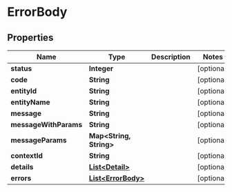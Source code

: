 
# ErrorBody

## Properties
Name | Type | Description | Notes
------------ | ------------- | ------------- | -------------
**status** | **Integer** |  |  [optional]
**code** | **String** |  |  [optional]
**entityId** | **String** |  |  [optional]
**entityName** | **String** |  |  [optional]
**message** | **String** |  |  [optional]
**messageWithParams** | **String** |  |  [optional]
**messageParams** | **Map&lt;String, String&gt;** |  |  [optional]
**contextId** | **String** |  |  [optional]
**details** | [**List&lt;Detail&gt;**](Detail.md) |  |  [optional]
**errors** | [**List&lt;ErrorBody&gt;**](ErrorBody.md) |  |  [optional]



